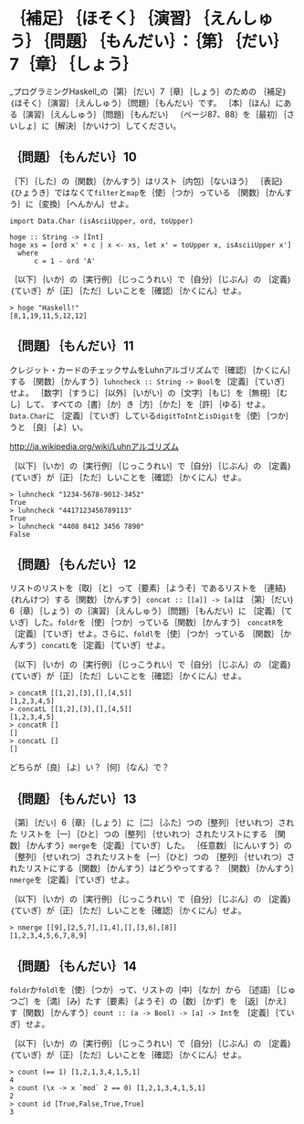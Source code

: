 ｛補足｝｛ほそく｝｛演習｝｛えんしゅう｝｛問題｝｛もんだい｝：｛第｝｛だい｝7｛章｝｛しょう｝
=============================================================================================

_プログラミングHaskell_の｛第｝｛だい｝7｛章｝｛しょう｝のための
｛補足｝｛ほそく｝｛演習｝｛えんしゅう｝｛問題｝｛もんだい｝です。
｛本｝｛ほん｝にある｛演習｝｛えんしゅう｝｛問題｝｛もんだい｝
（ページ87、88）を｛最初｝｛さいしょ｝に｛解決｝｛かいけつ｝してください。

｛問題｝｛もんだい｝10
----------------------

｛下｝｛した｝の｛関数｝｛かんすう｝はリスト｛内包｝｛ないほう｝
｛表記｝｛ひょうき｝ではなくて`filter`と`map`を｛使｝｛つか｝っている
｛関数｝｛かんすう｝に｛変換｝｛へんかん｝せよ。

    import Data.Char (isAsciiUpper, ord, toUpper)

    hoge :: String -> [Int]
    hoge xs = [ord x' + c | x <- xs, let x' = toUpper x, isAsciiUpper x']
      where
          c = 1 - ord 'A'

｛以下｝｛いか｝の｛実行例｝｛じっこうれい｝で｛自分｝｛じぶん｝の
｛定義｝｛ていぎ｝が｛正｝｛ただ｝しいことを｛確認｝｛かくにん｝せよ。

    > hoge "Haskell!"
    [8,1,19,11,5,12,12]

｛問題｝｛もんだい｝11
----------------------

クレジット・カードのチェックサムをLuhnアルゴリズムで｛確認｝｛かくにん｝する
｛関数｝｛かんすう｝`luhncheck :: String -> Bool`を｛定義｝｛ていぎ｝せよ。
｛数字｝｛すうじ｝｛以外｝｛いがい｝の｛文字｝｛もじ｝を｛無視｝｛むし｝して、
すべての｛書｝｛か｝き｛方｝｛かた｝を｛許｝｛ゆる｝せよ。`Data.Char`に
｛定義｝｛ていぎ｝している`digitToInt`と`isDigit`を｛使｝｛つか｝うと
｛良｝｛よ｝い。

http://ja.wikipedia.org/wiki/Luhnアルゴリズム

｛以下｝｛いか｝の｛実行例｝｛じっこうれい｝で｛自分｝｛じぶん｝の
｛定義｝｛ていぎ｝が｛正｝｛ただ｝しいことを｛確認｝｛かくにん｝せよ。

    > luhncheck "1234-5678-9012-3452"
    True
    > luhncheck "4417123456789113"
    True
    > luhncheck "4408 0412 3456 7890"
    False

｛問題｝｛もんだい｝12
----------------------

リストのリストを｛取｝｛と｝って｛要素｝｛ようそ｝であるリストを
｛連結｝｛れんけつ｝する｛関数｝｛かんすう｝`concat :: [[a]] -> [a]`は
｛第｝｛だい｝6｛章｝｛しょう｝の｛演習｝｛えんしゅう｝｛問題｝｛もんだい｝に
｛定義｝｛ていぎ｝した。`foldr`を｛使｝｛つか｝っている｛関数｝｛かんすう｝
`concatR`を｛定義｝｛ていぎ｝せよ。さらに、`foldl`を｛使｝｛つか｝っている
｛関数｝｛かんすう｝`concatL`を｛定義｝｛ていぎ｝せよ。

｛以下｝｛いか｝の｛実行例｝｛じっこうれい｝で｛自分｝｛じぶん｝の
｛定義｝｛ていぎ｝が｛正｝｛ただ｝しいことを｛確認｝｛かくにん｝せよ。

    > concatR [[1,2],[3],[],[4,5]]
    [1,2,3,4,5]
    > concatL [[1,2],[3],[],[4,5]]
    [1,2,3,4,5]
    > concatR []
    []
    > concatL []
    []

どちらが｛良｝｛よ｝い？｛何｝｛なん｝で？

｛問題｝｛もんだい｝13
----------------------

｛第｝｛だい｝6｛章｝｛しょう｝に｛二｝｛ふた｝つの｛整列｝｛せいれつ｝された
リストを｛一｝｛ひと｝つの｛整列｝｛せいれつ｝されたリストにする
｛関数｝｛かんすう｝`merge`を｛定義｝｛ていぎ｝した。
｛任意数｝｛にんいすう｝の｛整列｝｛せいれつ｝されたリストを｛一｝｛ひと｝つの
｛整列｝｛せいれつ｝されたリストにする｛関数｝｛かんすう｝はどうやってする？
｛関数｝｛かんすう｝`nmerge`を｛定義｝｛ていぎ｝せよ。

｛以下｝｛いか｝の｛実行例｝｛じっこうれい｝で｛自分｝｛じぶん｝の
｛定義｝｛ていぎ｝が｛正｝｛ただ｝しいことを｛確認｝｛かくにん｝せよ。

    > nmerge [[9],[2,5,7],[1,4],[],[3,6],[8]]
    [1,2,3,4,5,6,7,8,9]

｛問題｝｛もんだい｝14
----------------------

`foldr`か`foldl`を｛使｝｛つか｝って、リストの｛中｝｛なか｝から
｛述語｝｛じゅつご｝を｛満｝｛み｝たす｛要素｝｛ようそ｝の｛数｝｛かず｝を
｛返｝｛かえ｝す｛関数｝｛かんすう｝`count :: (a -> Bool) -> [a] -> Int`を
｛定義｝｛ていぎ｝せよ。

｛以下｝｛いか｝の｛実行例｝｛じっこうれい｝で｛自分｝｛じぶん｝の
｛定義｝｛ていぎ｝が｛正｝｛ただ｝しいことを｛確認｝｛かくにん｝せよ。

    > count (== 1) [1,2,1,3,4,1,5,1]
    4
    > count (\x -> x `mod` 2 == 0) [1,2,1,3,4,1,5,1]
    2
    > count id [True,False,True,True]
    3
